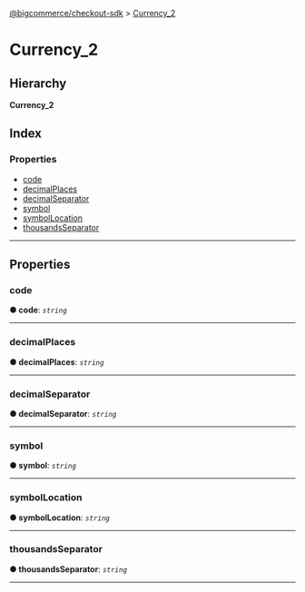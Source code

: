 [@bigcommerce/checkout-sdk](../README.md) > [Currency_2](../interfaces/currency_2.md)

# Currency_2

## Hierarchy

**Currency_2**

## Index

### Properties

* [code](currency_2.md#code)
* [decimalPlaces](currency_2.md#decimalplaces)
* [decimalSeparator](currency_2.md#decimalseparator)
* [symbol](currency_2.md#symbol)
* [symbolLocation](currency_2.md#symbollocation)
* [thousandsSeparator](currency_2.md#thousandsseparator)

---

## Properties

<a id="code"></a>

###  code

**● code**: *`string`*

___
<a id="decimalplaces"></a>

###  decimalPlaces

**● decimalPlaces**: *`string`*

___
<a id="decimalseparator"></a>

###  decimalSeparator

**● decimalSeparator**: *`string`*

___
<a id="symbol"></a>

###  symbol

**● symbol**: *`string`*

___
<a id="symbollocation"></a>

###  symbolLocation

**● symbolLocation**: *`string`*

___
<a id="thousandsseparator"></a>

###  thousandsSeparator

**● thousandsSeparator**: *`string`*

___

